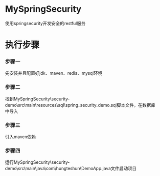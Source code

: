 # MySpringSecurity
使用springsecurity开发安全的restful服务
# 执行步骤
### 步骤一
先安装并且配置好jdk、maven、redis、mysql环境
### 步骤二
找到MySpringSecurity\security-demo\src\main\resources\sql\spring_security_demo.sql脚本文件，在数据库中导入
### 步骤三
引入maven依赖
### 步骤四
运行MySpringSecurity\security-demo\src\main\java\com\hungteshun\DemoApp.java文件启动项目
